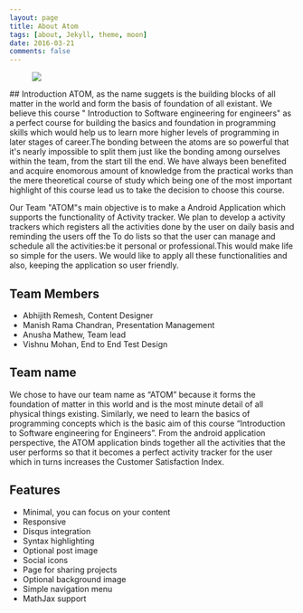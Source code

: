 ```yaml
---
layout: page
title: About Atom
tags: [about, Jekyll, theme, moon]
date: 2016-03-21
comments: false
---
```


<figure>
	<img src="https://github.com/DBSE-teaching/isee2018-ATOM/blob/master/docs/images/atom.png">
</figure>
## Introduction
ATOM, as the name suggets is the building blocks of all matter in the world and form the basis of foundation of all existant. We believe this course " Introduction to Software engineering for engineers" as a perfect course for building the basics and foundation in programming skills which would help us to learn more higher levels of programming in later stages of career.The bonding between the atoms are so powerful that it's nearly impossible to split them just like the bonding among ourselves within the team, from the start till the end. We have always been benefited and acquire enomorous amount of knowledge from the practical works than the mere theoretical course of study which being one of the most important highlight of this course lead us to take the decision to choose this course.

Our Team "ATOM"s main objective is to make a Android Application which supports the functionality of Activity tracker. We plan to develop a activity trackers which registers all the activities done by the user on daily basis and reminding the users off the To do lists so that the user can manage and schedule all the activities:be it personal or professional.This would make life so simple for the users. We would like to apply all these functionalities and also, keeping the application so user friendly.

## Team Members
* Abhijith Remesh, Content Designer
* Manish Rama Chandran, Presentation Management
* Anusha Mathew, Team lead
* Vishnu Mohan, End to End Test Design

## Team name
We chose to have our team name as “ATOM” because it forms the foundation of matter in this world and is the most minute detail of all physical things existing. Similarly, we need to learn the basics of programming concepts which is the basic aim of this course “Introduction to Software engineering for Engineers”. From the android application perspective, the ATOM application binds together all the activities that the user performs so that it becomes a perfect activity tracker for the user which in turns increases the Customer Satisfaction Index. 


## Features
* Minimal, you can focus on your content
* Responsive
* Disqus integration
* Syntax highlighting
* Optional post image
* Social icons
* Page for sharing projects
* Optional background image
* Simple navigation menu
* MathJax support

